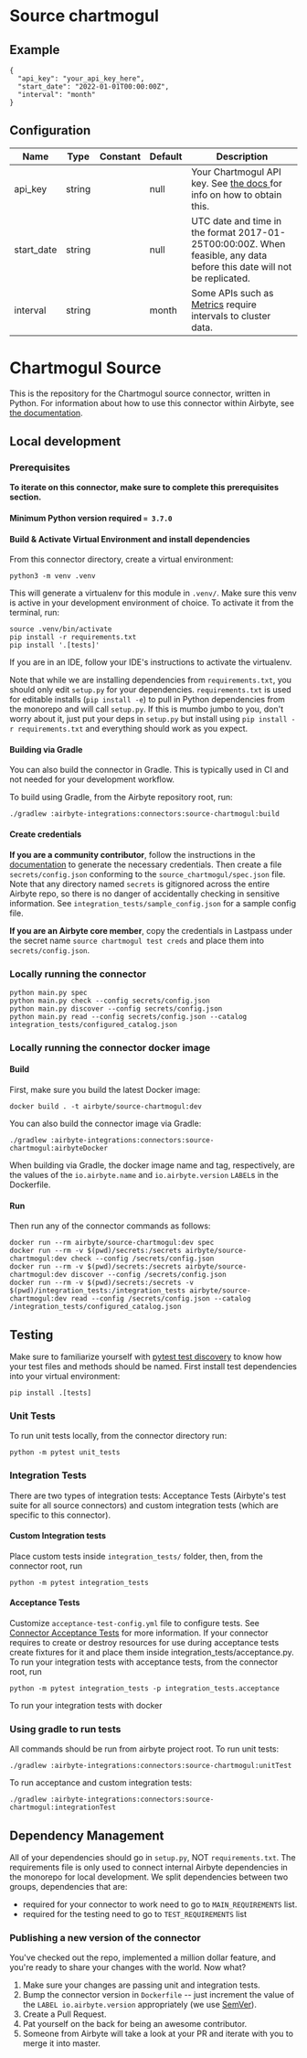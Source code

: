 # Source chartmogul

## Example
```
{
  "api_key": "your_api_key_here",
  "start_date": "2022-01-01T00:00:00Z",
  "interval": "month"
}
```

## Configuration
| Name | Type | Constant | Default | Description |
| --- | --- | --- | --- | --- |
|api_key|string||null|Your Chartmogul API key. See <a href="https://help.chartmogul.com/hc/en-us/articles/4407796325906-Creating-and-Managing-API-keys#creating-an-api-key"> the docs </a> for info on how to obtain this.|
|start_date|string||null|UTC date and time in the format 2017-01-25T00:00:00Z. When feasible, any data before this date will not be replicated.|
|interval|string||month|Some APIs such as <a href="https://dev.chartmogul.com/reference/endpoint-overview-metrics-api">Metrics</a> require intervals to cluster data.|

# Chartmogul Source

This is the repository for the Chartmogul source connector, written in Python.
For information about how to use this connector within Airbyte, see [the documentation](https://docs.airbyte.io/integrations/sources/chartmogul).

## Local development

### Prerequisites
**To iterate on this connector, make sure to complete this prerequisites section.**

#### Minimum Python version required `= 3.7.0`

#### Build & Activate Virtual Environment and install dependencies
From this connector directory, create a virtual environment:
```
python3 -m venv .venv
```

This will generate a virtualenv for this module in `.venv/`. Make sure this venv is active in your
development environment of choice. To activate it from the terminal, run:
```
source .venv/bin/activate
pip install -r requirements.txt
pip install '.[tests]'
```
If you are in an IDE, follow your IDE's instructions to activate the virtualenv.

Note that while we are installing dependencies from `requirements.txt`, you should only edit `setup.py` for your dependencies. `requirements.txt` is
used for editable installs (`pip install -e`) to pull in Python dependencies from the monorepo and will call `setup.py`.
If this is mumbo jumbo to you, don't worry about it, just put your deps in `setup.py` but install using `pip install -r requirements.txt` and everything
should work as you expect.

#### Building via Gradle
You can also build the connector in Gradle. This is typically used in CI and not needed for your development workflow.

To build using Gradle, from the Airbyte repository root, run:
```
./gradlew :airbyte-integrations:connectors:source-chartmogul:build
```

#### Create credentials
**If you are a community contributor**, follow the instructions in the [documentation](https://docs.airbyte.io/integrations/sources/chartmogul)
to generate the necessary credentials. Then create a file `secrets/config.json` conforming to the `source_chartmogul/spec.json` file.
Note that any directory named `secrets` is gitignored across the entire Airbyte repo, so there is no danger of accidentally checking in sensitive information.
See `integration_tests/sample_config.json` for a sample config file.

**If you are an Airbyte core member**, copy the credentials in Lastpass under the secret name `source chartmogul test creds`
and place them into `secrets/config.json`.

### Locally running the connector
```
python main.py spec
python main.py check --config secrets/config.json
python main.py discover --config secrets/config.json
python main.py read --config secrets/config.json --catalog integration_tests/configured_catalog.json
```

### Locally running the connector docker image

#### Build
First, make sure you build the latest Docker image:
```
docker build . -t airbyte/source-chartmogul:dev
```

You can also build the connector image via Gradle:
```
./gradlew :airbyte-integrations:connectors:source-chartmogul:airbyteDocker
```
When building via Gradle, the docker image name and tag, respectively, are the values of the `io.airbyte.name` and `io.airbyte.version` `LABEL`s in
the Dockerfile.

#### Run
Then run any of the connector commands as follows:
```
docker run --rm airbyte/source-chartmogul:dev spec
docker run --rm -v $(pwd)/secrets:/secrets airbyte/source-chartmogul:dev check --config /secrets/config.json
docker run --rm -v $(pwd)/secrets:/secrets airbyte/source-chartmogul:dev discover --config /secrets/config.json
docker run --rm -v $(pwd)/secrets:/secrets -v $(pwd)/integration_tests:/integration_tests airbyte/source-chartmogul:dev read --config /secrets/config.json --catalog /integration_tests/configured_catalog.json
```
## Testing
Make sure to familiarize yourself with [pytest test discovery](https://docs.pytest.org/en/latest/goodpractices.html#test-discovery) to know how your test files and methods should be named.
First install test dependencies into your virtual environment:
```
pip install .[tests]
```
### Unit Tests
To run unit tests locally, from the connector directory run:
```
python -m pytest unit_tests
```

### Integration Tests
There are two types of integration tests: Acceptance Tests (Airbyte's test suite for all source connectors) and custom integration tests (which are specific to this connector).
#### Custom Integration tests
Place custom tests inside `integration_tests/` folder, then, from the connector root, run
```
python -m pytest integration_tests
```
#### Acceptance Tests
Customize `acceptance-test-config.yml` file to configure tests. See [Connector Acceptance Tests](https://docs.airbyte.io/connector-development/testing-connectors/connector-acceptance-tests-reference) for more information.
If your connector requires to create or destroy resources for use during acceptance tests create fixtures for it and place them inside integration_tests/acceptance.py.
To run your integration tests with acceptance tests, from the connector root, run
```
python -m pytest integration_tests -p integration_tests.acceptance
```
To run your integration tests with docker

### Using gradle to run tests
All commands should be run from airbyte project root.
To run unit tests:
```
./gradlew :airbyte-integrations:connectors:source-chartmogul:unitTest
```
To run acceptance and custom integration tests:
```
./gradlew :airbyte-integrations:connectors:source-chartmogul:integrationTest
```

## Dependency Management
All of your dependencies should go in `setup.py`, NOT `requirements.txt`. The requirements file is only used to connect internal Airbyte dependencies in the monorepo for local development.
We split dependencies between two groups, dependencies that are:
* required for your connector to work need to go to `MAIN_REQUIREMENTS` list.
* required for the testing need to go to `TEST_REQUIREMENTS` list

### Publishing a new version of the connector
You've checked out the repo, implemented a million dollar feature, and you're ready to share your changes with the world. Now what?
1. Make sure your changes are passing unit and integration tests.
1. Bump the connector version in `Dockerfile` -- just increment the value of the `LABEL io.airbyte.version` appropriately (we use [SemVer](https://semver.org/)).
1. Create a Pull Request.
1. Pat yourself on the back for being an awesome contributor.
1. Someone from Airbyte will take a look at your PR and iterate with you to merge it into master.
